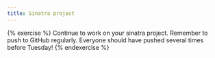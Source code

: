 ```yaml
---
title: Sinatra project
---
```


{% exercise %}
Continue to work on your sinatra project. Remember to push to GitHub regularly. Everyone should have pushed several times before Tuesday!
{% endexercise %}